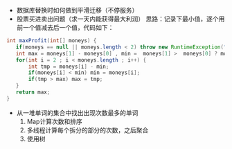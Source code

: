 - 数据库替换时如何做到平滑迁移（不停服务）
- 股票买进卖出问题（求一天内能获得最大利润）
    思路：记录下最小值，逐个用前一个值减去后一个值，代码如下：

```Java
int maxProfit(int[] moneys) {
   if(moneys == null || moneys.length < 2) throw new RuntimeException("股票数据不正常");
   int max = moneys[1] - moneys[0] , min =  moneys[1] >  moneys[0] ? moneys[0] : moneys[1];
   for(int i = 2 ; i < moneys.length ; i++) {
       int tmp = moneys[i] - min;
       if(moneys[i] < min) min = moneys[i];
       if(tmp > max) max = tmp;
   }
   return max;
}
```
- 从一堆单词的集合中找出出现次数最多的单词
    1. Map计算次数和排序
    2. 多线程计算每个拆分的部分的次数，之后聚合
    3. 使用树
